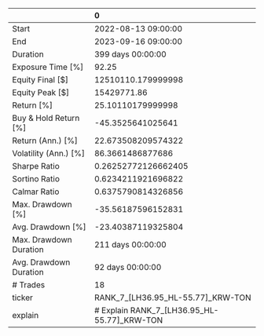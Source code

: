 |                        | 0                                           |
|:-----------------------|:--------------------------------------------|
| Start                  | 2022-08-13 09:00:00                         |
| End                    | 2023-09-16 09:00:00                         |
| Duration               | 399 days 00:00:00                           |
| Exposure Time [%]      | 92.25                                       |
| Equity Final [$]       | 12510110.179999998                          |
| Equity Peak [$]        | 15429771.86                                 |
| Return [%]             | 25.10110179999998                           |
| Buy & Hold Return [%]  | -45.3525641025641                           |
| Return (Ann.) [%]      | 22.673508209574322                          |
| Volatility (Ann.) [%]  | 86.3661486877686                            |
| Sharpe Ratio           | 0.26252772126662405                         |
| Sortino Ratio          | 0.6234211921696822                          |
| Calmar Ratio           | 0.6375790814326856                          |
| Max. Drawdown [%]      | -35.56187596152831                          |
| Avg. Drawdown [%]      | -23.40387119325804                          |
| Max. Drawdown Duration | 211 days 00:00:00                           |
| Avg. Drawdown Duration | 92 days 00:00:00                            |
| # Trades               | 18                                          |
| ticker                 | RANK_7_[LH36.95_HL-55.77]_KRW-TON           |
| explain                | # Explain RANK_7_[LH36.95_HL-55.77]_KRW-TON |